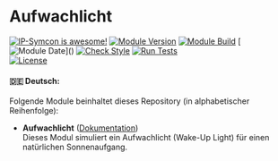 # Aufwachlicht

[![IP-Symcon is awesome!](https://img.shields.io/badge/IP--Symcon-6.3-blue.svg)](https://www.symcon.de)
[![Module Version](https://img.shields.io/badge/Module_Version-1.0-blue.svg)]()
[![Module Build](https://img.shields.io/badge/Module_Build-3-blue.svg)]()
[![Module Date](https://img.shields.io/badge/Module_Date-20230519_(19.05.2023)-blue.svg)]()  
[![Check Style](https://github.com/ubittner/Aufwachlicht/workflows/Check%20Style/badge.svg)](https://github.com/ubittner/Aufwachlicht/actions)
[![Run Tests](https://github.com/ubittner/Aufwachlicht/workflows/Run%20Tests/badge.svg)](https://github.com/ubittner/Aufwachlicht/actions)  
[![License](https://img.shields.io/badge/License-CC%20BY--NC--SA%204.0-green.svg)](https://creativecommons.org/licenses/by-nc-sa/4.0/)

#### :de: Deutsch:

Folgende Module beinhaltet dieses Repository (in alphabetischer Reihenfolge):

- __Aufwachlicht__ ([Dokumentation](Aufwachlicht))  
  Dieses Modul simuliert ein Aufwachlicht (Wake-Up Light) für einen natürlichen Sonnenaufgang.  